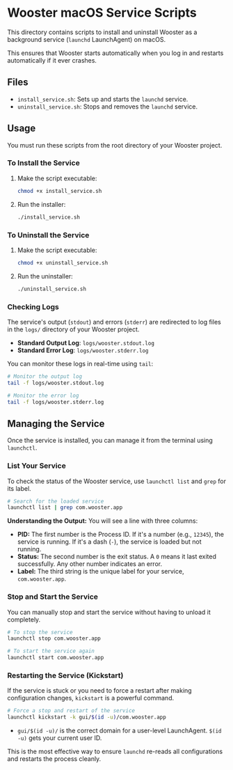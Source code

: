 # Wooster macOS Service Scripts

This directory contains scripts to install and uninstall Wooster as a background service (`launchd` LaunchAgent) on macOS.

This ensures that Wooster starts automatically when you log in and restarts automatically if it ever crashes.

## Files

- `install_service.sh`: Sets up and starts the `launchd` service.
- `uninstall_service.sh`: Stops and removes the `launchd` service.

## Usage

You must run these scripts from the root directory of your Wooster project.

### To Install the Service

1.  Make the script executable:
    ```bash
    chmod +x install_service.sh
    ```
2.  Run the installer:
    ```bash
    ./install_service.sh
    ```

### To Uninstall the Service

1.  Make the script executable:
    ```bash
    chmod +x uninstall_service.sh
    ```
2.  Run the uninstaller:
    ```bash
    ./uninstall_service.sh
    ```

### Checking Logs

The service's output (`stdout`) and errors (`stderr`) are redirected to log files in the `logs/` directory of your Wooster project.

-   **Standard Output Log**: `logs/wooster.stdout.log`
-   **Standard Error Log**: `logs/wooster.stderr.log`

You can monitor these logs in real-time using `tail`:
```bash
# Monitor the output log
tail -f logs/wooster.stdout.log

# Monitor the error log
tail -f logs/wooster.stderr.log
```

## Managing the Service

Once the service is installed, you can manage it from the terminal using `launchctl`.

### List Your Service

To check the status of the Wooster service, use `launchctl list` and `grep` for its label.

```bash
# Search for the loaded service
launchctl list | grep com.wooster.app
```

**Understanding the Output:**
You will see a line with three columns:
-   **PID:** The first number is the Process ID. If it's a number (e.g., `12345`), the service is running. If it's a dash (`-`), the service is loaded but not running.
-   **Status:** The second number is the exit status. A `0` means it last exited successfully. Any other number indicates an error.
-   **Label:** The third string is the unique label for your service, `com.wooster.app`.

### Stop and Start the Service

You can manually stop and start the service without having to unload it completely.

```bash
# To stop the service
launchctl stop com.wooster.app

# To start the service again
launchctl start com.wooster.app
```

### Restarting the Service (Kickstart)

If the service is stuck or you need to force a restart after making configuration changes, `kickstart` is a powerful command.

```bash
# Force a stop and restart of the service
launchctl kickstart -k gui/$(id -u)/com.wooster.app
```
- `gui/$(id -u)/` is the correct domain for a user-level LaunchAgent. `$(id -u)` gets your current user ID.

This is the most effective way to ensure `launchd` re-reads all configurations and restarts the process cleanly. 